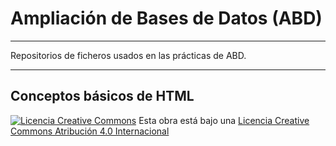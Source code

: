 # Ampliación de Bases de Datos (ABD)
---
Repositorios de ficheros usados en las prácticas de ABD.

---

Conceptos básicos de HTML
---

[![Licencia Creative Commons](https://i.creativecommons.org/l/by/4.0/88x31.png)](http://creativecommons.org/licenses/by/4.0/)
Esta obra está bajo una  [Licencia Creative Commons Atribución 4.0 Internacional](http://creativecommons.org/licenses/by/4.0/)
